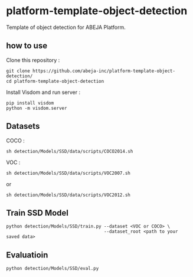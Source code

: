 # platform-template-object-detection

Template of object detection for ABEJA Platform.

## how to use

Clone this repository : 

```
git clone https://github.com/abeja-inc/platform-template-object-detection/
cd platform-template-object-detection
```

Install Visdom and run server : 

```
pip install visdom
python -m visdom.server
```

## Datasets

COCO : 

```
sh detection/Models/SSD/data/scripts/COCO2014.sh
```

VOC : 

```
sh detection/Models/SSD/data/scripts/VOC2007.sh
```
or
```
sh detection/Models/SSD/data/scripts/VOC2012.sh
```

## Train SSD Model

```
python detection/Models/SSD/train.py --dataset <VOC or COCO> \
                                     --dataset_root <path to your saved data>
```

## Evaluatioin

```
python detection/Models/SSD/eval.py
```
